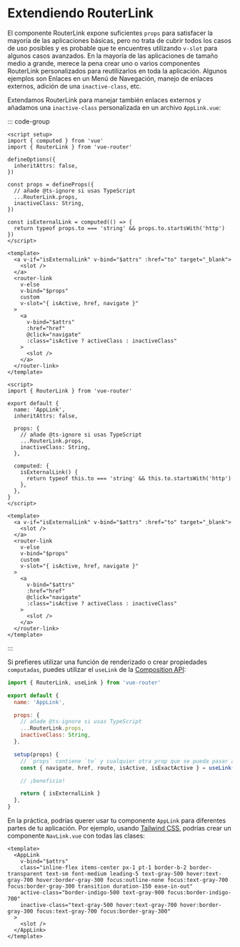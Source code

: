# Extendiendo RouterLink

<VueSchoolLink
  href="https://vueschool.io/lessons/extending-router-link-for-external-urls"
  title="Aprende cómo extender router-link"
/>

El componente RouterLink expone suficientes `props` para satisfacer la mayoría de las aplicaciones básicas, pero no trata de cubrir todos los casos de uso posibles y es probable que te encuentres utilizando `v-slot` para algunos casos avanzados. En la mayoría de las aplicaciones de tamaño medio a grande, merece la pena crear uno o varios componentes RouterLink personalizados para reutilizarlos en toda la aplicación. Algunos ejemplos son Enlaces en un Menú de Navegación, manejo de enlaces externos, adición de una `inactive-class`, etc.

Extendamos RouterLink para manejar también enlaces externos y añadamos una `inactive-class` personalizada en un archivo `AppLink.vue`:

::: code-group

```vue [Composition API]
<script setup>
import { computed } from 'vue'
import { RouterLink } from 'vue-router'

defineOptions({
  inheritAttrs: false,
})

const props = defineProps({
  // añade @ts-ignore si usas TypeScript
  ...RouterLink.props,
  inactiveClass: String,
})

const isExternalLink = computed(() => {
  return typeof props.to === 'string' && props.to.startsWith('http')
})
</script>

<template>
  <a v-if="isExternalLink" v-bind="$attrs" :href="to" target="_blank">
    <slot />
  </a>
  <router-link
    v-else
    v-bind="$props"
    custom
    v-slot="{ isActive, href, navigate }"
  >
    <a
      v-bind="$attrs"
      :href="href"
      @click="navigate"
      :class="isActive ? activeClass : inactiveClass"
    >
      <slot />
    </a>
  </router-link>
</template>
```

```vue [Options API]
<script>
import { RouterLink } from 'vue-router'

export default {
  name: 'AppLink',
  inheritAttrs: false,

  props: {
    // añade @ts-ignore si usas TypeScript
    ...RouterLink.props,
    inactiveClass: String,
  },

  computed: {
    isExternalLink() {
      return typeof this.to === 'string' && this.to.startsWith('http')
    },
  },
}
</script>

<template>
  <a v-if="isExternalLink" v-bind="$attrs" :href="to" target="_blank">
    <slot />
  </a>
  <router-link
    v-else
    v-bind="$props"
    custom
    v-slot="{ isActive, href, navigate }"
  >
    <a
      v-bind="$attrs"
      :href="href"
      @click="navigate"
      :class="isActive ? activeClass : inactiveClass"
    >
      <slot />
    </a>
  </router-link>
</template>
```

:::

Si prefieres utilizar una función de renderizado o crear propiedades `computadas`, puedes utilizar el `useLink` de la [Composition API](./composition-api.md):

```js
import { RouterLink, useLink } from 'vue-router'

export default {
  name: 'AppLink',

  props: {
    // añade @ts-ignore si usas TypeScript
    ...RouterLink.props,
    inactiveClass: String,
  },

  setup(props) {
    // `props` contiene `to` y cualquier otra prop que se pueda pasar a <router-link>.
    const { navigate, href, route, isActive, isExactActive } = useLink(props)

    // ¡beneficio!

    return { isExternalLink }
  },
}
```

En la práctica, podrías querer usar tu componente `AppLink` para diferentes partes de tu aplicación. Por ejemplo, usando [Tailwind CSS](https://tailwindcss.com), podrías crear un componente `NavLink.vue` con todas las clases:

```vue
<template>
  <AppLink
    v-bind="$attrs"
    class="inline-flex items-center px-1 pt-1 border-b-2 border-transparent text-sm font-medium leading-5 text-gray-500 hover:text-gray-700 hover:border-gray-300 focus:outline-none focus:text-gray-700 focus:border-gray-300 transition duration-150 ease-in-out"
    active-class="border-indigo-500 text-gray-900 focus:border-indigo-700"
    inactive-class="text-gray-500 hover:text-gray-700 hover:border-gray-300 focus:text-gray-700 focus:border-gray-300"
  >
    <slot />
  </AppLink>
</template>
```
